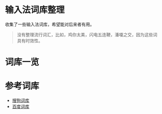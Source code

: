 # 输入法词库整理

收集了一些输入法词库，希望能对后来者有用。

> 没有整理流行词汇，比如，鸡你太美，闪电五连鞕，潘嗄之交，因为这些词具有时效性。

# 词库一览


# 参考词库

- [搜狗词库](https://pinyin.sogou.com/dict/)
- [百度词库](https://shurufa.baidu.com/dict)